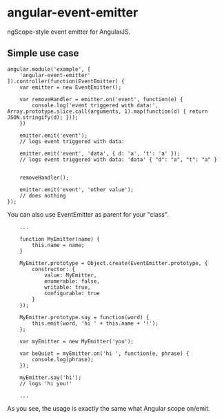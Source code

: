 angular-event-emitter
================

ngScope-style event emitter for AngularJS.
 
## Simple use case ##

````
angular.module('example', [
	'angular-event-emitter'
]).controller(function(EventEmitter) {
	var emitter = new EventEmitter();

	var removeHandler = emitter.on('event', function(e) {
		console.log('event triggered with data:', Array.prototype.slice.call(arguments, 1).map(function(d) { return JSON.stringify(d); }));
	})

	emitter.emit('event');
	// logs event triggered with data:

	emitter.emit('event', 'data', { d: 'a', 't': 'a' });
	// logs event triggered with data: 'data' { "d": "a", "t": "a" }


	removeHandler();

	emitter.emit('event', 'other value');
	// does nothing
});

````
You can also use EventEmitter as parent for your "class".

````
	...

	function MyEmitter(name) {
		this.name = name;
	}

	MyEmitter.prototype = Object.create(EventEmitter.prototype, {
	    constructor: {
			value: MyEmitter,
			enumerable: false,
			writable: true,
			configurable: true
	    }
	});

	MyEmitter.prototype.say = function(word) {
		this.emit(word, 'hi ' + this.name + '!');
	};

	var myEmitter = new MyEmitter('you');

	var beQuiet = myEmitter.on('hi ', function(e, phrase) {
		console.log(phrase);
	});

	myEmitter.say('hi');
	// logs 'hi you!'

	...

````
As you see, the usage is exactly the same what Angular scope on/emit.
